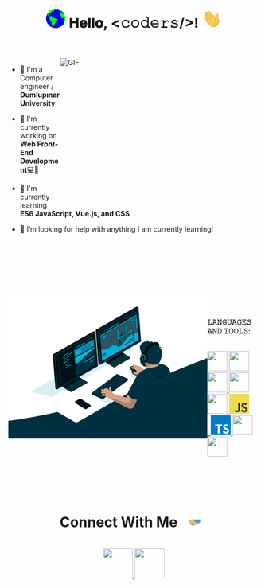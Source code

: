 <h1 align="center">
  <a target="_blank">
    <img src="https://github.com/abdurrahmanseyidoglu/abdurrahmanseyidoglu/blob/main/Earth.gif" width="40px" style="max-width:40px !important;">
  </a>
  𝐇𝐞𝐥𝐥𝐨, &lt;𝚌𝚘𝚍𝚎𝚛𝚜/&gt;!
  <a target="_blank">
    <img src="https://github.com/abdurrahmanseyidoglu/abdurrahmanseyidoglu/blob/main/Hi.gif" width="40px" />
  </a>
</h1>

<br/>
<br/>
<a target="_blank">
  <img align="right" height="300" width="400" alt="GIF" src="https://github.com/abdurrahmanseyidoglu/abdurrahmanseyidoglu/blob/main/developer.gif">
</a>

- 🏫  I'm a Computer engineer / **Dumlupınar University**
   
- 🔭  I'm currently working on **Web Front-End Development**💻🤖

- 🌱  I'm currently  learning **ES6 JavaScript, Vue.js, and CSS**

- 🤔  I’m looking for help with anything I am currently learning! 



<br/>
<br/>
<br/>
<br/>
<br/>

<a target="_blank"><img align="left" height="300" width="400" alt="𝙶𝙸𝙵" src="https://github.com/abdurrahmanseyidoglu/abdurrahmanseyidoglu/blob/main/code.gif"></a>
<br/>
 

#

**𝙻𝙰𝙽𝙶𝚄𝙰𝙶𝙴𝚂 𝙰𝙽𝙳 𝚃𝙾𝙾𝙻𝚂:**  
<br/>

<a href="https://dev.w3.org/html5/spec-LC/" target="_blank">
<code><img height="40" width="40" src="https://cdn.iconscout.com/icon/free/png-64/html5-40-1175193.png"></code>
  </a>
<a href="https://www.w3.org/Style/CSS/Overview.en.html" target="_blank">
<code><img height="40" width="40" src="https://cdn.iconscout.com/icon/free/png-256/css-131-722685.png"></code>
  </a>
<a href="https://sass-lang.com/" target="_blank">
<code><img height="40" width="40" src="https://sass-lang.com/assets/img/styleguide/seal-color-aef0354c.png"></code>
  </a>
  <a href="https://tailwindcss.com/" target="_blank">
<code><img height="40" width="40" src="https://tailwindcss.com/_next/static/media/tailwindcss-mark.79614a5f61617ba49a0891494521226b.svg"></code>
  </a>
  <a href="https://getbootstrap.com/" target="_blank">
<code><img height="40" width="40" src="https://getbootstrap.com/docs/5.0/assets/brand/bootstrap-logo.svg"></code>
  </a>
<a href="https://www.javascript.com/" target="_blank">
<code><img height="40" width="40" src="https://raw.githubusercontent.com/github/explore/80688e429a7d4ef2fca1e82350fe8e3517d3494d/topics/javascript/javascript.png">
 </code>
    </a>
<a href="https://www.typescriptlang.org/" target="_blank">   
<code><img height="40" width="40" src="https://raw.githubusercontent.com/github/explore/80688e429a7d4ef2fca1e82350fe8e3517d3494d/topics/typescript/typescript.png"></code>  </a>
<a href="https://reactjs.org/" target="_blank">   
<code><img height="40" width="40" src="https://upload.wikimedia.org/wikipedia/commons/thumb/a/a7/React-icon.svg/512px-React-icon.svg.png?20220125121207"></code>  </a>


<a href="https://git-scm.com/doc" target="_blank">  
<code><img height="40" width="40" src="https://git-scm.com/images/logos/downloads/Git-Icon-1788C.png"></code>  </a>


<!-- <code><img height="40" width="40" src=""></code>
<code><img height="40" width="40" src=""></code>
<code><img height="40" width="40" src=""></code>
<code><img height="40" width="40" src=""></code>
<code><img height="40" width="40" src=""></code>
<code><img height="40" width="40" src=""></code>
 -->
<br/>

#

<!-- <details open="">
<summary>
  <g-emoji class="g-emoji" alias="chart_with_upwards_trend" fallback-src="https://github.githubassets.com/images/icons/emoji/unicode/1f4c8.png">📈</g-emoji>
  <strong>𝙶𝚒𝚝𝚑𝚞𝚋 𝚂𝚝𝚊𝚝𝚜 : </strong>
</summary>
<br>
<p align="center">
  <a href="https://github.com/abdurrahmanseyidoglu">
    <img align="center" src="https://github-readme-stats.vercel.app/api?username=abdurrahmanseyidoglu&show_icons=true&hide_border=true&title_color=94b4a4&amp&icon_color=FFFFFF&amp&text_color=FFFFFF&amp&bg_color=000000&count_private=true&include_all_commits=true"/>
  </a>
  </br>
  <a href="https://github.com/abdurrahmanseyidoglu">
    </br>
    </br>
    <img align="center" height="195px" src="https://github-readme-stats.vercel.app/api/top-langs/?username=AbdurrahmanSeyidoglu&text_color=FFFFFF&bg_color=000000&title_color=94b4a4&langs_count=15&layout=compact&hide_border=true" />
  </a>
</p>
</details> -->
<br>


<br/>

#
<h1 align="center">
  Connect With Me
  <a target="_blank">
    <img src="https://github.com/abdurrahmanseyidoglu/abdurrahmanseyidoglu/blob/main/Handshake.gif" height="25px" style="max-width:100%;">
  </a>
</h1>

<p align="center">
  <br>
  <a href="https://www.linkedin.com/in/abdurrahmanseyidoglu/" target="_blank">
    <code><img height="60" width="60" src="https://upload.wikimedia.org/wikipedia/commons/thumb/c/ca/LinkedIn_logo_initials.png/768px-LinkedIn_logo_initials.png"/></code>
  </a>
 
  <a href="https://twitter.com/llseyidoglu" target="_blank">
    <code><img height="60" width="60" src="https://seeklogo.com/images/T/twitter-bird-icon-logo-B5634C6F6A-seeklogo.com.png"/></code>
  </a>
  
</p>
<br/>

<style>
.AnimatedImagePlayer-images .AnimatedImagePlayer-animatedImage{
  widrh:40px;
  }
</style>
